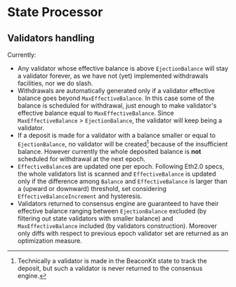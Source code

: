 # State Processor

## Validators handling

Currently:

- Any validator whose effective balance is above `EjectionBalance` will stay a validator forever, as we have not (yet) implemented withdrawals facilities, nor we do slash.
- Withdrawals are automatically generated only if a validator effective balance goes beyond `MaxEffectiveBalance`. In this case some of the balance is scheduled for withdrawal, just enough to make validator's effective balance equal to `MaxEffectiveBalance`. Since `MaxEffectiveBalance` > `EjectionBalance`, the validator will keep being a validator.
- If a deposit is made for a validator with a balance smaller or equal to `EjectionBalance`, no validator will be created[^1] because of the insufficient balance. However currently the whole deposited balance is **not** scheduled for withdrawal at the next epoch.
- `EffectiveBalance`s are updated one per epoch. Following Eth2.0 specs, the whole validators list is scanned and `EffectiveBalance` is updated only if the difference among `Balance` and `EffectiveBalance` is larger than a (upward or downward) threshold, set considering `EffectiveBalanceIncrement` and hysteresis.
- Validators returned to consensus engine are guaranteed to have their effective balance ranging between `EjectionBalance` excluded (by filtering out state validators with smaller balance) and `MaxEffectiveBalance` included (by validators construction). Moreover only diffs with respect to previous epoch validator set are returned as an optimization measure.

[^1]: Technically a validator is made in the BeaconKit state to track the deposit, but such a validator is never returned to the consensus engine.

